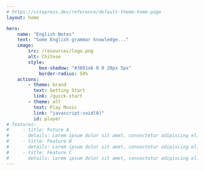 ```yaml
---
# https://vitepress.dev/reference/default-theme-home-page
layout: home

hero:
    name: "English Notes"
    text: "Some English grammar knowledge..."
    image:
        src: /resources/logo.png
        alt: Chitose
        style:
            box-shadow: "#3891ab 0 0 20px 5px"
            border-radius: 50%
    actions:
        - theme: brand
          text: Getting Start
          link: /quick-start
        - theme: alt
          text: Play Music
          link: "javascript:void(0)"
          id: player
# features:
#     - title: Future A
#       details: Lorem ipsum dolor sit amet, consectetur adipiscing elit
#     - title: Feature B
#       details: Lorem ipsum dolor sit amet, consectetur adipiscing elit
#     - title: Feature C
#       details: Lorem ipsum dolor sit amet, consectetur adipiscing elit
---
```


<script setup>
import VideoBackground from "../src/components/VideoBackground.vue";
import { onMounted, onUnmounted } from "vue";

const onClick = (event) => {
  event.preventDefault();
  const audio = document.querySelector("#msc");
  if (audio.paused) audio.play();
  else audio.pause();
};

onMounted(() => {
  const a = document.querySelectorAll("a.VPButton")[1];
  a.addEventListener("click", onClick);
  document.querySelector("header").style.visibility = "hidden";
  document.body.style.overflow = "hidden";
  document.lastChild.className = "dark";
});
onUnmounted(() => {
  document.querySelector("header").style.visibility = "visible";
  document.body.style.overflow = "auto";
  document.lastChild.className = "";
});
</script>

<VideoBackground path="/english-notes/resources/bg3.mp4" />
<audio src="/english-notes/resources/1.ogg" loop id="msc" />